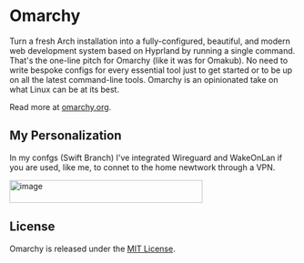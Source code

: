 # Omarchy

Turn a fresh Arch installation into a fully-configured, beautiful, and modern web development system based on Hyprland by running a single command. That's the one-line pitch for Omarchy (like it was for Omakub). No need to write bespoke configs for every essential tool just to get started or to be up on all the latest command-line tools. Omarchy is an opinionated take on what Linux can be at its best.

Read more at [omarchy.org](https://omarchy.org).

## My Personalization
In my confgs (Swift Branch) I've integrated Wireguard and WakeOnLan if you are used, like me, to connet to the home newtwork through a VPN.

<img width="339" height="40" alt="image" src="https://github.com/user-attachments/assets/a9d8d86d-40de-47b1-9d3f-7936b8947e50" />


## License

Omarchy is released under the [MIT License](https://opensource.org/licenses/MIT).

